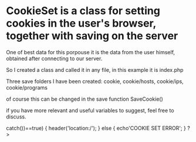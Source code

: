 # CookieSet is a class for setting cookies in the user's browser, together with saving on the server 
One of best data for this porpouse it is the data from the user himself, obtained after connecting to our server.

So I created a class and called it in any file, in this example it is index.php

Three save folders I have been created: cookie, cookie/hosts, cookie/ips, cookie/programs

of course this can be changed in the save function SaveCookie()

if you have more relevant and useful variables to suggest, feel free to discuss.

<?php
    include('owner/cookie.set.php');
    $_cookie_set = new cookie;
    if(($_cookie_set->catch())==true)
    {
      header('location:/');
    }
    else
    {
      echo'COOKIE SET ERROR';
    } 
?>
